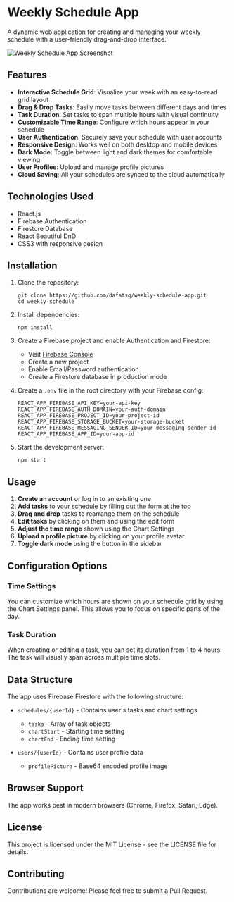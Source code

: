 # Weekly Schedule App

A dynamic web application for creating and managing your weekly schedule with a user-friendly drag-and-drop interface.

![Weekly Schedule App Screenshot](https://drive.google.com/file/d/1by6Gjgr2pcmRlNzYPjzdJXFIAAFYxQbD/view?usp=drive_link)

## Features

- **Interactive Schedule Grid**: Visualize your week with an easy-to-read grid layout
- **Drag & Drop Tasks**: Easily move tasks between different days and times
- **Task Duration**: Set tasks to span multiple hours with visual continuity
- **Customizable Time Range**: Configure which hours appear in your schedule
- **User Authentication**: Securely save your schedule with user accounts
- **Responsive Design**: Works well on both desktop and mobile devices
- **Dark Mode**: Toggle between light and dark themes for comfortable viewing
- **User Profiles**: Upload and manage profile pictures
- **Cloud Saving**: All your schedules are synced to the cloud automatically

## Technologies Used

- React.js
- Firebase Authentication
- Firestore Database
- React Beautiful DnD
- CSS3 with responsive design

## Installation

1. Clone the repository:
   ```
   git clone https://github.com/dafatsq/weekly-schedule-app.git
   cd weekly-schedule
   ```

2. Install dependencies:
   ```
   npm install
   ```

3. Create a Firebase project and enable Authentication and Firestore:
   - Visit [Firebase Console](https://console.firebase.google.com/)
   - Create a new project
   - Enable Email/Password authentication
   - Create a Firestore database in production mode

4. Create a `.env` file in the root directory with your Firebase config:
   ```
   REACT_APP_FIREBASE_API_KEY=your-api-key
   REACT_APP_FIREBASE_AUTH_DOMAIN=your-auth-domain
   REACT_APP_FIREBASE_PROJECT_ID=your-project-id
   REACT_APP_FIREBASE_STORAGE_BUCKET=your-storage-bucket
   REACT_APP_FIREBASE_MESSAGING_SENDER_ID=your-messaging-sender-id
   REACT_APP_FIREBASE_APP_ID=your-app-id
   ```

5. Start the development server:
   ```
   npm start
   ```

## Usage

1. **Create an account** or log in to an existing one
2. **Add tasks** to your schedule by filling out the form at the top
3. **Drag and drop** tasks to rearrange them on the schedule
4. **Edit tasks** by clicking on them and using the edit form
5. **Adjust the time range** shown using the Chart Settings
6. **Upload a profile picture** by clicking on your profile avatar
7. **Toggle dark mode** using the button in the sidebar

## Configuration Options

### Time Settings
You can customize which hours are shown on your schedule grid by using the Chart Settings panel. This allows you to focus on specific parts of the day.

### Task Duration
When creating or editing a task, you can set its duration from 1 to 4 hours. The task will visually span across multiple time slots.

## Data Structure

The app uses Firebase Firestore with the following structure:

- `schedules/{userId}` - Contains user's tasks and chart settings
  - `tasks` - Array of task objects
  - `chartStart` - Starting time setting
  - `chartEnd` - Ending time setting

- `users/{userId}` - Contains user profile data
  - `profilePicture` - Base64 encoded profile image

## Browser Support

The app works best in modern browsers (Chrome, Firefox, Safari, Edge).

## License

This project is licensed under the MIT License - see the LICENSE file for details.

## Contributing

Contributions are welcome! Please feel free to submit a Pull Request.
